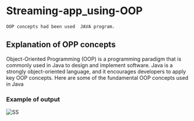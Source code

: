 # Streaming-app_using-OOP
    OOP concepts had been used  JAVA program.
## Explanation of OPP concepts

Object-Oriented Programming (OOP) is a programming paradigm that is commonly used in Java to design and implement software. Java is a strongly object-oriented language, and it encourages developers to apply key OOP concepts. Here are some of the fundamental OOP concepts used in Java
### Example of output 
![SS](https://user-images.githubusercontent.com/98957798/202877847-16699836-e802-4dee-bef3-f450c462e1bd.png)
